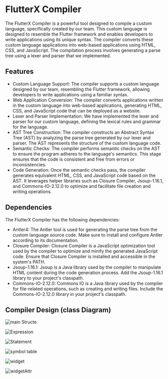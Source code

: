 FlutterX Compiler
=============================

The FlutterX Compiler is a powerful tool designed to compile a custom language, specifically created by our team. This custom language is designed to resemble the Flutter framework and enables developers to write applications using its unique syntax. The compiler converts these custom language applications into web-based applications using HTML, CSS, and JavaScript. The compilation process involves generating a parse tree using a lexer and parser that we implemented.

Features
--------

- Custom Language Support: The compiler supports a custom language designed by our team, resembling the Flutter framework, allowing developers to write applications using a familiar syntax.
- Web Application Conversion: The compiler converts applications written in the custom language into web-based applications, generating HTML, CSS, and JavaScript code that can be deployed as a website.
- Lexer and Parser Implementation: We have implemented the lexer and parser for our custom language, defining the lexical rules and grammar for the language.
- AST Tree Construction: The compiler constructs an Abstract Syntax Tree (AST) by analyzing the parse tree generated by our lexer and parser. The AST represents the structure of the custom language code.
- Semantic Checks: The compiler performs semantic checks on the AST to ensure the program adheres to the language's semantics. This stage ensures that the code is consistent and free from errors or inconsistencies.
- Code Generation: Once the semantic checks pass, the compiler generates equivalent HTML, CSS, and JavaScript code based on the AST. It leverages helper libraries such as Closure Compiler, Jsoup-1.16.1, and Commons-IO-2.12.0 to optimize and facilitate file creation and writing operations.

Dependencies
------------

The FlutterX Compiler has the following dependencies:

- Antler4: The Antler tool is used for generating the parse tree from the custom language source code. Make sure to install and configure Antler according to its documentation.
- Closure Compiler: Closure Compiler is a JavaScript optimization tool used by the compiler to optimize and minify the generated JavaScript code. Ensure that Closure Compiler is installed and accessible in the system's PATH.
- Jsoup-1.16.1: Jsoup is a Java library used by the compiler to manipulate HTML content during the code generation process. Add the Jsoup-1.16.1 library to your project's classpath.
- Commons-IO-2.12.0: Commons IO is a Java library used by the compiler for file-related operations, such as creating and writing files. Include the Commons-IO-2.12.0 library in your project's classpath.

Compiler Design (class Diagram)
--------
![main Structe](https://github.com/Twfek-Ajeneh/FlutterX-Compiler/assets/92256265/abd97200-d459-45a8-8af0-cffcf6b30110)

![Expression](https://github.com/Twfek-Ajeneh/FlutterX-Compiler/assets/92256265/7613780d-10da-4344-9d7e-ed14d95d5498)

![Statement](https://github.com/Twfek-Ajeneh/FlutterX-Compiler/assets/92256265/0f17ccaf-73d0-4791-8d86-104894ecb1ca)

![symbol table](https://github.com/Twfek-Ajeneh/FlutterX-Compiler/assets/92256265/85f3cb47-e0df-4e94-9585-67a9653f50f4)

![widget](https://github.com/Twfek-Ajeneh/FlutterX-Compiler/assets/92256265/e0281b8c-956f-4856-8bd2-bc5e68892eb5)

![widgetAttr](https://github.com/Twfek-Ajeneh/FlutterX-Compiler/assets/92256265/98cfcf49-269e-4a63-b8d7-88aa3f338c94)
